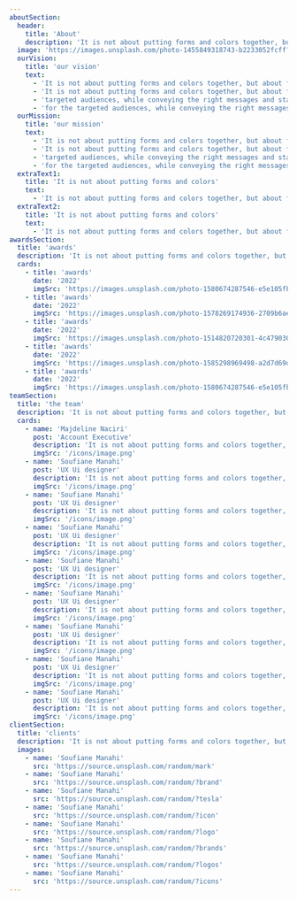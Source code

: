 ```yaml
---
aboutSection:
  header:
    title: 'About'
    description: 'It is not about putting forms and colors together, but about finding the right balance between logic and aesthetics, in order to offer optimal experiences for the targeted audiences, while conveying the right messages and staying true to the brand’s identity.'
  image: 'https://images.unsplash.com/photo-1455849318743-b2233052fcff?ixlib=rb-4.0.3&ixid=M3wxMjA3fDB8MHxwaG90by1wYWdlfHx8fGVufDB8fHx8fA%3D%3D&auto=format&fit=crop&w=2369&q=80'
  ourVision:
    title: 'our vision'
    text:
      - 'It is not about putting forms and colors together, but about finding the right balance between logic and aesthetics, in order to offer optimal experiences for the targeted audiences, while conveying the right messages and staying true to the brand’s identity.'
      - 'It is not about putting forms and colors together, but about finding the right balance between logic and aesthetics, in order to offer optimal experiences for the'
      - 'targeted audiences, while conveying the right messages and staying true to the brand’s identity.It is not about putting forms and colors together, but about finding the right balance between logic and aesthetics, in order to offer optimal experiences'
      - 'for the targeted audiences, while conveying the right messages and staying true to the brand’s identity.'
  ourMission:
    title: 'our mission'
    text:
      - 'It is not about putting forms and colors together, but about finding the right balance between logic and aesthetics, in order to offer optimal experiences for the targeted audiences, while conveying the right messages and staying true to the brand’s identity.'
      - 'It is not about putting forms and colors together, but about finding the right balance between logic and aesthetics, in order to offer optimal experiences for the'
      - 'targeted audiences, while conveying the right messages and staying true to the brand’s identity.It is not about putting forms and colors together, but about finding the right balance between logic and aesthetics, in order to offer optimal experiences'
      - 'for the targeted audiences, while conveying the right messages and staying true to the brand’s identity.'
  extraText1:
    title: 'It is not about putting forms and colors'
    text:
      - 'It is not about putting forms and colors together, but about finding the right balance between logic and aesthetics, in order to offer optimal experiences for the targeted audiences, while conveying the right messages and staying'
  extraText2:
    title: 'It is not about putting forms and colors'
    text:
      - 'It is not about putting forms and colors together, but about finding the right balance between logic and aesthetics, in order to offer optimal experiences for the targeted audiences, while conveying the right messages and staying'
awardsSection:
  title: 'awards'
  description: 'It is not about putting forms and colors together, but about finding the right balance between logic and aesthetics, in order to offer optimal experiences for the targeted audiences, while conveying the right messages and staying'
  cards:
    - title: 'awards'
      date: '2022'
      imgSrc: 'https://images.unsplash.com/photo-1580674287546-e5e105fb2541?ixlib=rb-4.0.3&ixid=MnwxMjA3fDB8MHxwaG90by1wYWdlfHx8fGVufDB8fHx8&auto=format&fit=crop&w=2370&q=80'
    - title: 'awards'
      date: '2022'
      imgSrc: 'https://images.unsplash.com/photo-1578269174936-2709b6aeb913?ixlib=rb-4.0.3&ixid=M3wxMjA3fDB8MHxwaG90by1wYWdlfHx8fGVufDB8fHx8fA%3D%3D&auto=format&fit=crop&w=2371&q=80'
    - title: 'awards'
      date: '2022'
      imgSrc: 'https://images.unsplash.com/photo-1514820720301-4c4790309f46?ixlib=rb-4.0.3&ixid=M3wxMjA3fDB8MHxwaG90by1wYWdlfHx8fGVufDB8fHx8fA%3D%3D&auto=format&fit=crop&w=3432&q=80'
    - title: 'awards'
      date: '2022'
      imgSrc: 'https://images.unsplash.com/photo-1585298969498-a2d7d69dff4e?ixlib=rb-4.0.3&ixid=M3wxMjA3fDB8MHxwaG90by1wYWdlfHx8fGVufDB8fHx8fA%3D%3D&auto=format&fit=crop&w=1335&q=80'
    - title: 'awards'
      date: '2022'
      imgSrc: 'https://images.unsplash.com/photo-1580674287546-e5e105fb2541?ixlib=rb-4.0.3&ixid=MnwxMjA3fDB8MHxwaG90by1wYWdlfHx8fGVufDB8fHx8&auto=format&fit=crop&w=2370&q=80'
teamSection:
  title: 'the team'
  description: 'It is not about putting forms and colors together, but about finding the right balance between logic and aesthetics, in order to offer optimal experiences for the targeted audiences, while conveying the right messages and staying'
  cards:
    - name: 'Majdeline Naciri'
      post: 'Account Executive'
      description: 'It is not about putting forms and colors together, but about finding the right balance between logic and aesthetics, in order to offer It is not about'
      imgSrc: '/icons/image.png'
    - name: 'Soufiane Manahi'
      post: 'UX Ui designer'
      description: 'It is not about putting forms and colors together, but about finding the right balance between logic and aesthetics, in order to offer It is not about'
      imgSrc: '/icons/image.png'
    - name: 'Soufiane Manahi'
      post: 'UX Ui designer'
      description: 'It is not about putting forms and colors together, but about finding the right balance between logic and aesthetics, in order to offer It is not about'
      imgSrc: '/icons/image.png'
    - name: 'Soufiane Manahi'
      post: 'UX Ui designer'
      description: 'It is not about putting forms and colors together, but about finding the right balance between logic and aesthetics, in order to offer It is not about'
      imgSrc: '/icons/image.png'
    - name: 'Soufiane Manahi'
      post: 'UX Ui designer'
      description: 'It is not about putting forms and colors together, but about finding the right balance between logic and aesthetics, in order to offer It is not about'
      imgSrc: '/icons/image.png'
    - name: 'Soufiane Manahi'
      post: 'UX Ui designer'
      description: 'It is not about putting forms and colors together, but about finding the right balance between logic and aesthetics, in order to offer It is not about'
      imgSrc: '/icons/image.png'
    - name: 'Soufiane Manahi'
      post: 'UX Ui designer'
      description: 'It is not about putting forms and colors together, but about finding the right balance between logic and aesthetics, in order to offer It is not about'
      imgSrc: '/icons/image.png'
    - name: 'Soufiane Manahi'
      post: 'UX Ui designer'
      description: 'It is not about putting forms and colors together, but about finding the right balance between logic and aesthetics, in order to offer It is not about'
      imgSrc: '/icons/image.png'
    - name: 'Soufiane Manahi'
      post: 'UX Ui designer'
      description: 'It is not about putting forms and colors together, but about finding the right balance between logic and aesthetics, in order to offer It is not about'
      imgSrc: '/icons/image.png'
clientSection:
  title: 'clients'
  description: 'It is not about putting forms and colors together, but about finding the right balance between logic and aesthetics, in order to offer optimal experiences for the targeted audiences, while conveying the right messages and staying true to the brand’s identity.'
  images:
    - name: 'Soufiane Manahi'
      src: 'https://source.unsplash.com/random/mark'
    - name: 'Soufiane Manahi'
      src: 'https://source.unsplash.com/random/?brand'
    - name: 'Soufiane Manahi'
      src: 'https://source.unsplash.com/random/?tesla'
    - name: 'Soufiane Manahi'
      src: 'https://source.unsplash.com/random/?icon'
    - name: 'Soufiane Manahi'
      src: 'https://source.unsplash.com/random/?logo'
    - name: 'Soufiane Manahi'
      src: 'https://source.unsplash.com/random/?brands'
    - name: 'Soufiane Manahi'
      src: 'https://source.unsplash.com/random/?logos'
    - name: 'Soufiane Manahi'
      src: 'https://source.unsplash.com/random/?icons'
---
```


